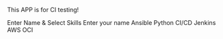 This APP is for CI testing! 

Enter Name & Select Skills
Enter your name
Ansible
Python
CI/CD
Jenkins
AWS
OCI
